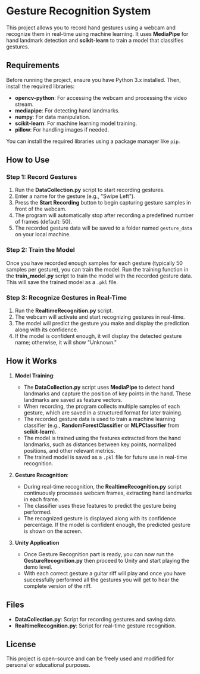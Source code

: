 # Gesture Recognition System

This project allows you to record hand gestures using a webcam and recognize them in real-time using machine learning. It uses **MediaPipe** for hand landmark detection and **scikit-learn** to train a model that classifies gestures.

## Requirements

Before running the project, ensure you have Python 3.x installed. Then, install the required libraries:

- **opencv-python**: For accessing the webcam and processing the video stream.
- **mediapipe**: For detecting hand landmarks.
- **numpy**: For data manipulation.
- **scikit-learn**: For machine learning model training.
- **pillow**: For handling images if needed.

You can install the required libraries using a package manager like `pip`.

## How to Use

### Step 1: Record Gestures

1. Run the **DataCollection.py** script to start recording gestures.
2. Enter a name for the gesture (e.g., "Swipe Left").
3. Press the **Start Recording** button to begin capturing gesture samples in front of the webcam.
4. The program will automatically stop after recording a predefined number of frames (default: 50).
5. The recorded gesture data will be saved to a folder named `gesture_data` on your local machine.

### Step 2: Train the Model

Once you have recorded enough samples for each gesture (typically 50 samples per gesture), you can train the model. Run the training function in the **train_model.py** script to train the model with the recorded gesture data. This will save the trained model as a `.pkl` file.

### Step 3: Recognize Gestures in Real-Time

1. Run the **RealtimeRecognition.py** script.
2. The webcam will activate and start recognizing gestures in real-time.
3. The model will predict the gesture you make and display the prediction along with its confidence.
4. If the model is confident enough, it will display the detected gesture name; otherwise, it will show "Unknown."

## How it Works

1. **Model Training**:
   - The **DataCollection.py** script uses **MediaPipe** to detect hand landmarks and capture the position of key points in the hand. These landmarks are saved as feature vectors.
   - When recording, the program collects multiple samples of each gesture, which are saved in a structured format for later training.
   - The recorded gesture data is used to train a machine learning classifier (e.g., **RandomForestClassifier** or **MLPClassifier** from **scikit-learn**).
   - The model is trained using the features extracted from the hand landmarks, such as distances between key points, normalized positions, and other relevant metrics.
   - The trained model is saved as a `.pkl` file for future use in real-time recognition.

2. **Gesture Recognition**:
   - During real-time recognition, the **RealtimeRecognition.py** script continuously processes webcam frames, extracting hand landmarks in each frame.
   - The classifier uses these features to predict the gesture being performed.
   - The recognized gesture is displayed along with its confidence percentage. If the model is confident enough, the predicted gesture is shown on the screen.
  
3. **Unity Application**
   - Once Gesture Recognition part is ready, you can now run the **GestureRecognition.py** then proceed to Unity and start playing the demo level.
   - With each correct gesture a guitar riff will play and once you have successfully performed all the gestures you will get to hear the complete version of the riff. 

## Files

- **DataCollection.py**: Script for recording gestures and saving data.
- **RealtimeRecognition.py**: Script for real-time gesture recognition.

## License

This project is open-source and can be freely used and modified for personal or educational purposes.
